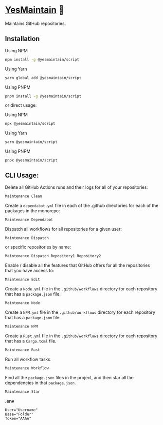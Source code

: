 # [YesMaintain] 🔧

Maintains GitHub repositories.

## Installation

Using NPM

```sh
npm install -g @yesmaintain/script
```

Using Yarn

```sh
yarn global add @yesmaintain/script
```

Using PNPM

```sh
pnpm install -g @yesmaintain/script
```

or direct usage:

Using NPM

```sh
npx @yesmaintain/script
```

Using Yarn

```sh
yarn @yesmaintain/script
```

Using PNPM

```sh
pnpx @yesmaintain/script
```

## CLI Usage:

Delete all GitHub Actions runs and their logs for all of your repositories:

```sh
Maintenance Clean
```

Create a `dependabot.yml` file in each of the .github directories for each of
the packages in the monorepo:

```sh
Maintenance Dependabot
```

Dispatch all workflows for all repositories for a given user:

```sh
Maintenance Dispatch
```

or specific repositories by name:

```sh
Maintenance Dispatch Repository1 Repository2
```

Enable / disable all the features that GitHub offers for all the repositories
that you have access to:

```sh
Maintenance Edit
```

Create a `Node.yml` file in the `.github/workflows` directory for each
repository that has a `package.json` file.

```sh
Maintenance Node
```

Create a `NPM.yml` file in the `.github/workflows` directory for each repository
that has a `package.json` file.

```sh
Maintenance NPM
```

Create a `Rust.yml` file in the `.github/workflows` directory for each
repository that has a `Cargo.toml` file.

```sh
Maintenance Rust
```

Run all workflow tasks.

```sh
Maintenance Workflow
```

Find all the `package.json` files in the project, and then star all the
dependencies in that `package.json`.

```sh
Maintenance Star
```

**.env**

```env
User="Username"
Base="Folder"
Token="AAAA"
```

[YesMaintain]: https://github.com/YesMaintain
[@yesmaintain/script]: https://npmjs.org/@yesmaintain/script
